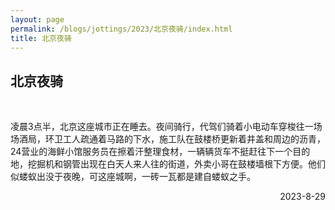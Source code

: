 ```yaml
---
layout: page
permalink: /blogs/jottings/2023/北京夜骑/index.html
title: 北京夜骑
---
```


## 北京夜骑
<br>

凌晨3点半，北京这座城市正在睡去。夜间骑行，代驾们骑着小电动车穿梭往一场场酒局，环卫工人疏通着马路的下水，施工队在鼓楼桥更新着井盖和周边的沥青，24营业的海鲜小馆服务员在擦着汗整理食材，一辆辆货车不挺赶往下一个目的地，挖掘机和钢管出现在白天人来人往的街道，外卖小哥在鼓楼墙根下方便。他们似蝼蚁出没于夜晚，可这座城啊，一砖一瓦都是建自蝼蚁之手。

<p align="right">2023-8-29</p>